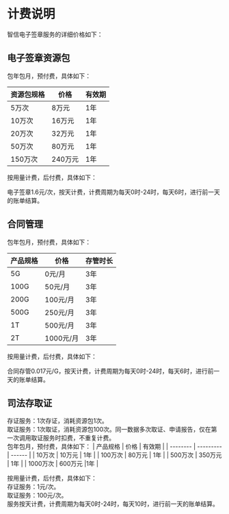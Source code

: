 # 计费说明
智信电子签章服务的详细价格如下：


## 电子签章资源包
包年包月，预付费，具体如下：

| 资源包规格 | 价格      | 有效期 |
| ---------- | --------- | ------ |
| 5万次    | 8万元   | 1年   |
| 10万次   | 16万元  | 1年   |
| 20万次   | 32万元  | 1年   |
| 50万次   | 80万元  | 1年   |
| 150万次  | 240万元 | 1年   |

按用量计费，后付费，具体如下：

电子签章1.6元/次，按天计费，计费周期为每天0时-24时，每天6时，进行前一天的账单结算。

## 合同管理

包年包月，预付费，具体如下：

| 产品规格 | 价格      | 存管时长 |
| -------- | --------- | ------ |
| 5G       | 0元/月    | 3年    |
| 100G     | 50元/月   | 3年    |
| 200G     | 100元/月  | 3年    |
| 500G     | 250元/月  | 3年    |
| 1T       | 500元/月  | 3年    |
| 2T       | 1000元/月 | 3年    |

按用量计费，后付费，具体如下：

合同存管0.017元/G，按天计费，计费周期为每天0时-24时，每天6时，进行前一天的账单结算。

## 司法存取证

存证服务：1次存证，消耗资源包1次。<br>
取证服务：1次取证，消耗资源包100次。同一数据多次取证、申请报告，仅在第一次调用取证服务时扣费，不重复计费。<br>
包年包月，预付费，具体如下：
| 产品规格 | 价格      | 有效期 |
| -------- | --------- | ------ |
| 10万次       | 10万元    | 1年    |
| 100万次     | 80万元   | 1年    |
| 500万次     | 350万元  | 1年    |
| 1000万次     | 600万元  |1年    |


按用量计费，后付费，具体如下：<br>
存证服务：1元/次。<br>
取证服务：100元/次。<br>
服务按天计费，计费周期为每天0时-24时，每天10时，进行前一天的账单结算。
